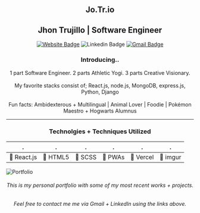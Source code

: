 <h2 align="center">Jo.Tr.io</h2>
<h2 align="center">Jhon Trujillo | Software Engineer</h2>
<div align="center">

[![Website Badge](https://img.shields.io/badge/-Jo.Tr.io-gold?style=plastic&logo=HTML5&logoColor=white&link=https://bit.ly/jotrio/)](https://bit.ly/jotrio/)
![Linkedin Badge](https://img.shields.io/badge/-JhonKhrizhtian-blue?style=plastic&logo=Linkedin&logoColor=white&link=https://www.linkedin.com/in/jhonKhrizhtian/)
[![Gmail Badge](https://img.shields.io/badge/-amriikk@gmail.com-d14836?style=plastic&logo=Gmail&logoColor=white&link=mailto:amriikk@gmail.com)](mailto:amriikk@gmail.com)

</div>
<h3 align="center">Introducing..</h3>
<div align="center"> 1 part Software Engineer. 2 parts Athletic Yogi. 3 parts Creative Visionary. </div ></br> <div align="center"> My favorite stacks consist of; React.js, node.js, MongoDB, express.js, Python, Django  </div> </br> <div align="center"> Fun facts: 
Ambidexterous + Multilingual | Animal Lover | Foodie | Pokémon Maestro + Hogwarts Alumnus </br> </div>

<div align="center">
<hr>
<h3 align="center">Technolgies + Techniques Utilized</h3>

| . | . | . | . | . | . |
| ------------ | ------------ | ------------ | ------------ | ------------ | ------------ |
| :small_blue_diamond: React.js | :small_blue_diamond: HTML5 | :small_blue_diamond: SCSS | :small_blue_diamond: PWAs |:small_blue_diamond: Vercel | :small_blue_diamond: imgur |

</div>

![Portfolio](https://i.imgur.com/EBQQpwq.png)

<h6 align="center">This is my personal portfolio with some of my most recent works + projects. </h6>
<h6 align="center">Feel free to contact me me via Gmail + LinkedIn using the links above. </h6>
